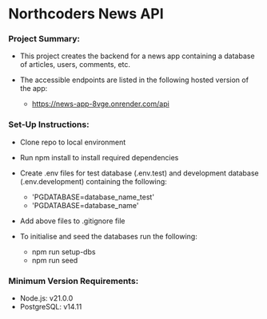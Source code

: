 # Northcoders News API

### Project Summary: 

- This project creates the backend for a news app containing a database of articles, users, comments, etc.

- The accessible endpoints are listed in the following hosted version of the app: 
    - https://news-app-8vge.onrender.com/api


### Set-Up Instructions: 

- Clone repo to local environment

- Run npm install to install required dependencies 

- Create .env files for test database (.env.test) and development database (.env.development) containing the following:
    - 'PGDATABASE=database_name_test'
    - 'PGDATABASE=database_name'
- Add above files to .gitignore file

- To initialise and seed the databases run the following: 
    - npm run setup-dbs
    - npm run seed

### Minimum Version Requirements:
- Node.js: v21.0.0
- PostgreSQL: v14.11